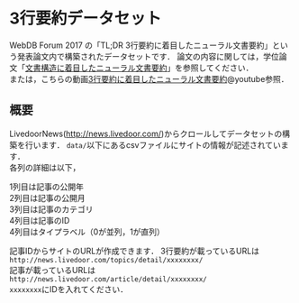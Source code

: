 # 3行要約データセット
WebDB Forum 2017 の「TL;DR 3行要約に着目したニューラル文書要約」という発表論文内で構築されたデータセットです．
論文の内容に関しては，学位論文「[文書構造に着目したニューラル文書要約](http://cl.sd.tmu.ac.jp/~komachi/thesis/2017-mthesis-kodaira.pdf)」を参照してください．  
または，こちらの動画[3行要約に着目したニューラル文書要約](https://youtu.be/cEDj0WgkTbM)@youtube参照．    

## 概要
LivedoorNews(http://news.livedoor.com/)からクロールしてデータセットの構築を行います．
`data/`以下にあるcsvファイルにサイトの情報が記述されています．  
各列の詳細は以下，

1列目は記事の公開年  
2列目は記事の公開月  
3列目は記事のカテゴリ  
4列目は記事のID  
4列目はタイプラベル（0が並列，1が直列）  

記事IDからサイトのURLが作成できます．
3行要約が載っているURLは  
```http://news.livedoor.com/topics/detail/xxxxxxxx/```  
記事が載っているURLは  
```http://news.livedoor.com/article/detail/xxxxxxxx/```  
`xxxxxxxx`にIDを入れてください．
　
